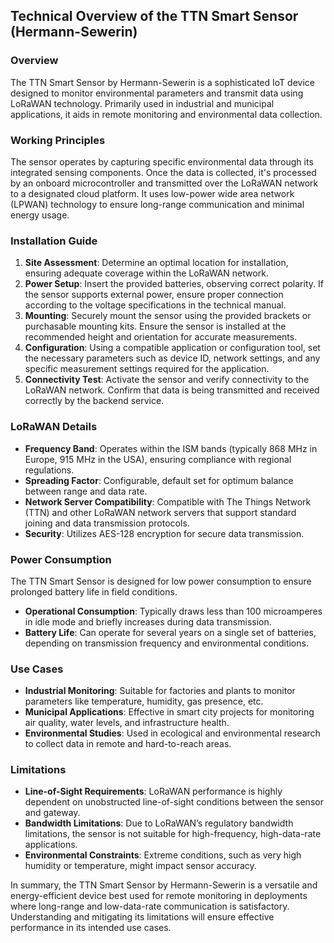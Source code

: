 ## Technical Overview of the TTN Smart Sensor (Hermann-Sewerin)

### Overview
The TTN Smart Sensor by Hermann-Sewerin is a sophisticated IoT device designed to monitor environmental parameters and transmit data using LoRaWAN technology. Primarily used in industrial and municipal applications, it aids in remote monitoring and environmental data collection. 

### Working Principles
The sensor operates by capturing specific environmental data through its integrated sensing components. Once the data is collected, it's processed by an onboard microcontroller and transmitted over the LoRaWAN network to a designated cloud platform. It uses low-power wide area network (LPWAN) technology to ensure long-range communication and minimal energy usage.

### Installation Guide
1. **Site Assessment**: Determine an optimal location for installation, ensuring adequate coverage within the LoRaWAN network.
2. **Power Setup**: Insert the provided batteries, observing correct polarity. If the sensor supports external power, ensure proper connection according to the voltage specifications in the technical manual.
3. **Mounting**: Securely mount the sensor using the provided brackets or purchasable mounting kits. Ensure the sensor is installed at the recommended height and orientation for accurate measurements.
4. **Configuration**: Using a compatible application or configuration tool, set the necessary parameters such as device ID, network settings, and any specific measurement settings required for the application.
5. **Connectivity Test**: Activate the sensor and verify connectivity to the LoRaWAN network. Confirm that data is being transmitted and received correctly by the backend service.

### LoRaWAN Details
- **Frequency Band**: Operates within the ISM bands (typically 868 MHz in Europe, 915 MHz in the USA), ensuring compliance with regional regulations.
- **Spreading Factor**: Configurable, default set for optimum balance between range and data rate.
- **Network Server Compatibility**: Compatible with The Things Network (TTN) and other LoRaWAN network servers that support standard joining and data transmission protocols.
- **Security**: Utilizes AES-128 encryption for secure data transmission.

### Power Consumption
The TTN Smart Sensor is designed for low power consumption to ensure prolonged battery life in field conditions. 
- **Operational Consumption**: Typically draws less than 100 microamperes in idle mode and briefly increases during data transmission.
- **Battery Life**: Can operate for several years on a single set of batteries, depending on transmission frequency and environmental conditions.

### Use Cases
- **Industrial Monitoring**: Suitable for factories and plants to monitor parameters like temperature, humidity, gas presence, etc.
- **Municipal Applications**: Effective in smart city projects for monitoring air quality, water levels, and infrastructure health.
- **Environmental Studies**: Used in ecological and environmental research to collect data in remote and hard-to-reach areas.

### Limitations
- **Line-of-Sight Requirements**: LoRaWAN performance is highly dependent on unobstructed line-of-sight conditions between the sensor and gateway.
- **Bandwidth Limitations**: Due to LoRaWAN’s regulatory bandwidth limitations, the sensor is not suitable for high-frequency, high-data-rate applications.
- **Environmental Constraints**: Extreme conditions, such as very high humidity or temperature, might impact sensor accuracy.

In summary, the TTN Smart Sensor by Hermann-Sewerin is a versatile and energy-efficient device best used for remote monitoring in deployments where long-range and low-data-rate communication is satisfactory. Understanding and mitigating its limitations will ensure effective performance in its intended use cases.